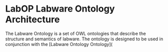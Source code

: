 # LabOP Labware Ontology Architecture

The Labware Ontology is a set of OWL ontologies that describe the structure and semantics of labware. The ontology is designed to be used in conjunction with the [Labware Ontology Ontology](  